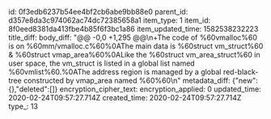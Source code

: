 id: 0f3edb6237b54ee4bf2cb6abe9bb88e0
parent_id: d357e8da3c974062ac74dc72385658a1
item_type: 1
item_id: 8f0eed8381da413fbe4b85f6f3bc1a86
item_updated_time: 1582538232223
title_diff: 
body_diff: "@@ -0,0 +1,295 @@\n+The code of %60vmalloc%60 is on %60mm/vmalloc.c%60%0AThe main data is %60struct vm_struct%60 & %60struct vmap_area%60%0ALike the %60struct vm_area_struct%60 in user space, the vm_struct is listed in a global list named %60vmlist%60.%0AThe address region is managed by a global red-black-tree constructed by vmap_area named %60%60\n"
metadata_diff: {"new":{},"deleted":[]}
encryption_cipher_text: 
encryption_applied: 0
updated_time: 2020-02-24T09:57:27.714Z
created_time: 2020-02-24T09:57:27.714Z
type_: 13